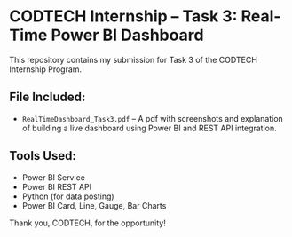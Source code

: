 # CODTECH Internship – Task 3: Real-Time Power BI Dashboard

This repository contains my submission for Task 3 of the CODTECH Internship Program.

## File Included:
-  `RealTimeDashboard_Task3.pdf` – A pdf with screenshots and explanation of building a live dashboard using Power BI and REST API integration.

## Tools Used:
- Power BI Service
- Power BI REST API
- Python (for data posting)
- Power BI Card, Line, Gauge, Bar Charts

Thank you, CODTECH, for the opportunity!
